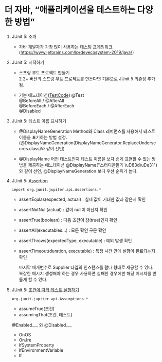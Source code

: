 # 더 자바, “애플리케이션을 테스트하는 다양한 방법” 

1. JUnit 5: 소개
   - 자바 개발자가 가장 많이 사용하는 테스팅 프레임워크.
     (https://www.jetbrains.com/lp/devecosystem-2019/java/)   
     
2. JUnit 5: 시작하기
   - 스프링 부트 프로젝트 만들기   
     2.2+ 버전의 스프링 부트 프로젝트를 만든다면 기본으로 JUnit 5 의존성 추가 됨.

   - 기본 애노테이션([TestCode](https://github.com/JoGaJang/theJavaTest/blob/master/src/test/java/com/thejavatest/thejavatest/StudyTest.java))
     @Test   
     @BeforeAll / @AfterAll   
     @BeforeEach / @AfterEach   
     @Disabled    
  
3. JUnit 5: 테스트 이름 표시하기
    - @DisplayNameGeneration
    Method와 Class 레퍼런스를 사용해서 테스트 이름을 표기하는 방법 설정.
    (@DisplayNameGeneration(DisplayNameGenerator.ReplaceUnderscores.class)와 같이 선언)
      
    - @DisplayName
      어떤 테스트인지 테스트 이름을 보다 쉽게 표현할 수 있는 방법을 제공하는 애노테이션
      @DisplayName("스터디만들기 \uD83d\uDe31")와 같이 선언, @DisplayNameGeneration 보다 우선 순위가 높다.   

4. JUnit 5: [Assertion](https://github.com/JoGaJang/theJavaTest/blob/master/src/test/java/com/thejavatest/thejavatest/StudyTestAssert.java)
   ```
   import org.junit.jupiter.api.Assertions.*
   ```

   - assertEqulas(expected, actual)         : 실제 값이 기대한 값과 같은지 확인
   - assertNotNull(actual)                  : 값이 null이 아닌지 확인
   - assertTrue(boolean)                    : 다음 조건이 참(true)인지 확인
   - assertAll(executables...)              : 모든 확인 구문 확인
   - assertThrows(expectedType, executable) : 예외 발생 확인
   - assertTimeout(duration, executable)    : 특정 시간 안에 실행이 완료되는지 확인   
      
     마지막 매개변수로 Supplier<String> 타입의 인스턴스를 람다 형태로 제공할 수 있다.   
     복잡한 메시지 생성해야 하는 경우 사용하면 실패한 경우에만 해당 메시지를 만들게 할 수 있다.
  

5. JUnit 5: [조건에 따라 테스트 실행하기](https://github.com/JoGaJang/theJavaTest/blob/master/src/test/java/com/thejavatest/thejavatest/StudyTestAssume.java)
   ```
   org.junit.jupiter.api.Assumptions.*
   ```
   
   - assumeTrue(조건)
   - assumingThat(조건, 테스트)
   
   @Enabled___ 와 @Disabled___
   - OnOS
   - OnJre
   - IfSystemProperty
   - IfEnvironmentVariable
   - If

